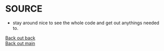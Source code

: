 # SOURCE
- stay around nice to see the whole code and get out anythings needed to.

[Back out back](https://github.com/devnaelson/devnaelson/blob/main/projects/hide-whatsapp/view.md)<br>
[Back out main](https://github.com/devnaelson/devnaelson)<br>
